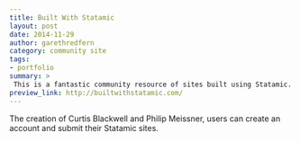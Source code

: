 ```yaml
---
title: Built With Statamic
layout: post
date: 2014-11-29
author: garethredfern
category: community site
tags:
- portfolio
summary: >
 This is a fantastic community resource of sites built using Statamic.
preview_link: http://builtwithstatamic.com/
---
```

The creation of Curtis Blackwell and Philip Meissner, users can create an account and submit their Statamic sites.
